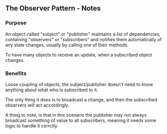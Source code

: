 ## The Observer Pattern - Notes

### Purpose 
An object called "subject" or "publisher" maintains a list of dependencies, 
containing "observers" or "subscribers" and notifies them automatically of any
state changes, usually by calling one of their methods. 

To have many objects to receive an update, when a subscribed object changes.


### Benefits 
Loose coupling of objects, the subject/publisher doesn't need to know anything about
what who is subscribed to it. 

The only thing it does is to broadcast a change, and then
the subscribed observers will act accordingly. 

A thing to note, is that in this scenario the publisher may not always
broadcast something of value to all subscribers, meaning it needs some logic to handle it corrctly.



